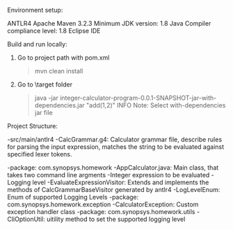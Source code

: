 Environment setup:

ANTLR4
Apache Maven 3.2.3
Minimum JDK version: 1.8
Java Compiler compliance level: 1.8
Eclipse IDE 

Build and run locally:

1. Go to project path with pom.xml
	> mvn clean install
2. Go to \target folder
	> java -jar integer-calculator-program-0.0.1-SNAPSHOT-jar-with-dependencies.jar "add(1,2)" INFO
Note: Select with-dependencies jar file

Project Structure:

-src/main/antlr4
	-CalcGrammar.g4: Calculator grammar file, describe rules for parsing the input expression, matches the string to be evaluated against specified lexer tokens.

-package: com.synopsys.homework
	-AppCalculator.java: Main class, that takes two command line argments
		-Integer expression to be evaluated
		-Logging level
	-EvaluateExpressionVisitor: Extends and implements the methods of 	CalcGrammarBaseVisitor generated by antlr4
	-LogLevelEnum: Enum of supported Logging Levels
-package: com.synopsys.homework.exception
	-CalculatorException: Custom exception handler class
-package: com.synopsys.homework.utils
	-CliOptionUtil: uitility method to set the supported logging level

	